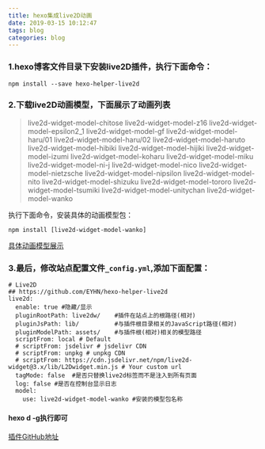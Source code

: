 ```yaml
---
title: hexo集成live2D动画
date: 2019-03-15 10:12:47
tags: blog
categories: blog
---
```


### 1.hexo博客文件目录下安装live2D插件，执行下面命令：
```git bash
npm install --save hexo-helper-live2d
```

### 2.下载live2D动画模型，下面展示了动画列表
>   live2d-widget-model-chitose
    live2d-widget-model-z16
    live2d-widget-model-epsilon2_1
    live2d-widget-model-gf
    live2d-widget-model-haru/01
    live2d-widget-model-haru/02
    live2d-widget-model-haruto
    live2d-widget-model-hibiki
    live2d-widget-model-hijiki
    live2d-widget-model-izumi
    live2d-widget-model-koharu
    live2d-widget-model-miku
    live2d-widget-model-ni-j
    live2d-widget-model-nico
    live2d-widget-model-nietzsche
    live2d-widget-model-nipsilon
    live2d-widget-model-nito
    live2d-widget-model-shizuku
    live2d-widget-model-tororo
    live2d-widget-model-tsumiki
    live2d-widget-model-unitychan
    live2d-widget-model-wanko

执行下面命令，安装具体的动画模型包：
```
npm install [live2d-widget-model-wanko]
```
[具体动画模型展示](https://huaji8.top/post/live2d-plugin-2.0/)

### 3.最后，修改站点配置文件`_config.yml`,添加下面配置：
```
# Live2D
## https://github.com/EYHN/hexo-helper-live2d
live2d:
  enable: true #隐藏/显示
  pluginRootPath: live2dw/    #插件在站点上的根路径(相对)
  pluginJsPath: lib/          #与插件根目录相关的JavaScript路径(相对)
  pluginModelPath: assets/    #与插件根(相对)相关的模型路径
  scriptFrom: local # Default
  # scriptFrom: jsdelivr # jsdelivr CDN
  # scriptFrom: unpkg # unpkg CDN
  # scriptFrom: https://cdn.jsdelivr.net/npm/live2d-widget@3.x/lib/L2Dwidget.min.js # Your custom url
  tagMode: false  #是否只替换live2d标签而不是注入到所有页面
  log: false #是否在控制台显示日志
  model:
    use: live2d-widget-model-wanko #安装的模型包名称
```
#### hexo d -g执行即可
[插件GitHub地址](https://github.com/EYHN/hexo-helper-live2d)